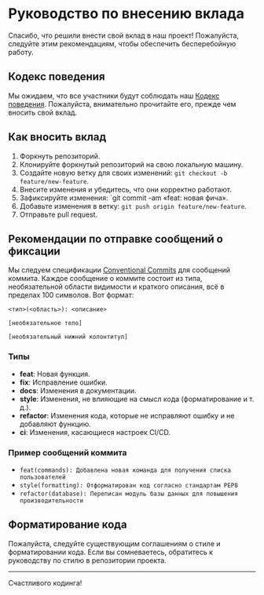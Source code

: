 # Руководство по внесению вклада

Спасибо, что решили внести свой вклад в наш проект! Пожалуйста, следуйте этим рекомендациям, чтобы обеспечить бесперебойную работу.

## Кодекс поведения

Мы ожидаем, что все участники будут соблюдать наш [Кодекс поведения](CODE_OF_CONDUCT.md). Пожалуйста, внимательно прочитайте его, прежде чем вносить свой вклад.

## Как вносить вклад

1. Форкнуть репозиторий.
2. Клонируйте форкнутый репозиторий на свою локальную машину.
3. Создайте новую ветку для своих изменений: `git checkout -b feature/new-feature`.
4. Внесите изменения и убедитесь, что они корректно работают.
5. Зафиксируйте изменения: `git commit -am «feat: новая фича».
6. Добавьте изменения в ветку: `git push origin feature/new-feature`.
7. Отправьте pull request.

## Рекомендации по отправке сообщений о фиксации

Мы следуем спецификации [Conventional Commits](https://www.conventionalcommits.org/en/v1.0.0/) для сообщений коммита. Каждое сообщение о коммите состоит из типа, необязательной области видимости и краткого описания, всё в пределах 100 символов. Вот формат:

```
<тип>(<область>): <описание>

[необязательное тело]

[необязательный нижний колонтитул]
```

### Типы

- **feat**: Новая функция.
- **fix**: Исправление ошибки.
- **docs**: Изменения в документации.
- **style**: Изменения, не влияющие на смысл кода (форматирование и т. д.).
- **refactor**: Изменения кода, которые не исправляют ошибку и не добавляют функцию.
- **ci**: Изменения, касающиеся настроек CI/CD.

### Пример сообщений коммита

- `feat(commands): Добавлена новая команда для получения списка пользователей`
- `style(formatting): Отформатирован код согласно стандартам PEP8`
- `refactor(database): Переписан модуль базы данных для повышения производительности`

## Форматирование кода

Пожалуйста, следуйте существующим соглашениям о стиле и форматировании кода. Если вы сомневаетесь, обратитесь к руководству по стилю в репозитории проекта.


---


Счастливого кодинга!
